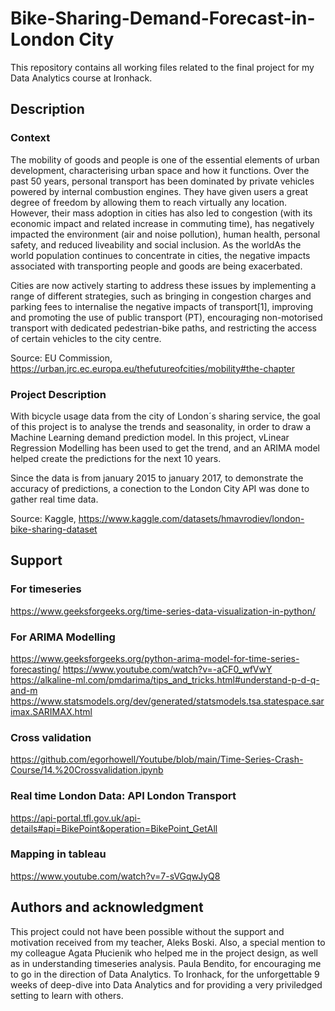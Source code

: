 # Bike-Sharing-Demand-Forecast-in-London City

This repository contains all working files related to the final project for my Data Analytics course at Ironhack. 

## Description

### Context

The mobility of goods and people is one of the essential elements of urban development, characterising urban space and how it functions. Over the past 50 years, personal transport has been dominated by private vehicles powered by internal combustion engines. They have given users a great degree of freedom by allowing them to reach virtually any location. However, their mass adoption in cities has also led to congestion (with its economic impact and related increase in commuting time), has negatively impacted the environment (air and noise pollution), human health, personal safety, and reduced liveability and social inclusion. As the worldAs the world population continues to concentrate in cities, the negative impacts associated with transporting people and goods are being exacerbated. 

Cities are now actively starting to address these issues by implementing a range of different strategies, such as bringing in congestion charges and parking fees to internalise the negative impacts of transport[1], improving and promoting the use of public transport (PT), encouraging non-motorised transport with dedicated pedestrian-bike paths, and restricting the access of certain vehicles to the city centre. 

Source: EU Commission, https://urban.jrc.ec.europa.eu/thefutureofcities/mobility#the-chapter

### Project Description

With bicycle usage data from the city of London´s sharing service, the goal of this project is to analyse the trends and seasonality, in order to draw a Machine Learning demand prediction model. In this project, vLinear Regression Modelling has been used to get the trend, and an ARIMA model helped create the predictions for the next 10 years. 

Since the data is from january 2015 to january 2017, to demonstrate the accuracy of predictions, a conection to the London City API was done to gather real time data.

Source: Kaggle, https://www.kaggle.com/datasets/hmavrodiev/london-bike-sharing-dataset

## Support
### For timeseries
https://www.geeksforgeeks.org/time-series-data-visualization-in-python/

### For ARIMA Modelling
https://www.geeksforgeeks.org/python-arima-model-for-time-series-forecasting/
https://www.youtube.com/watch?v=-aCF0_wfVwY
https://alkaline-ml.com/pmdarima/tips_and_tricks.html#understand-p-d-q-and-m
https://www.statsmodels.org/dev/generated/statsmodels.tsa.statespace.sarimax.SARIMAX.html

### Cross validation
https://github.com/egorhowell/Youtube/blob/main/Time-Series-Crash-Course/14.%20Crossvalidation.ipynb

### Real time London Data: API London Transport
https://api-portal.tfl.gov.uk/api-details#api=BikePoint&operation=BikePoint_GetAll

### Mapping in tableau
https://www.youtube.com/watch?v=7-sVGqwJyQ8


## Authors and acknowledgment
This project could not have been possible without the support and motivation received from my teacher, Aleks Boski.
Also, a special mention to my colleague Agata Płucienik who helped me in the project design, as well as in understanding timeseries analysis. 
Paula Bendito, for encouraging me to go in the direction of Data Analytics.
To Ironhack, for the unforgettable 9 weeks of deep-dive into Data Analytics and for providing a very priviledged setting to learn with others.


